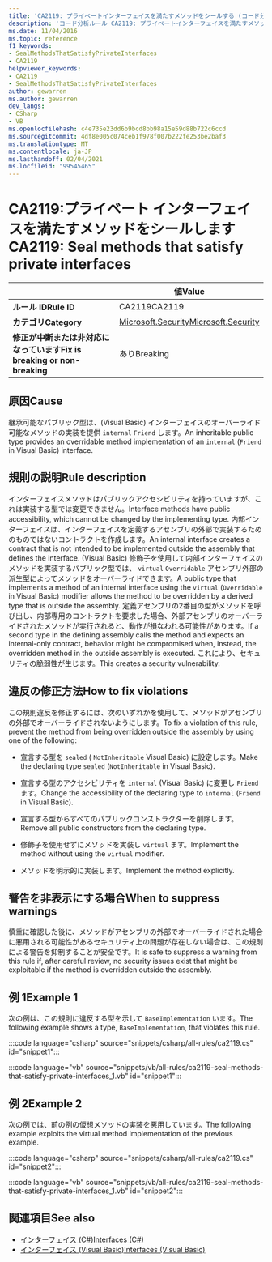 ```yaml
---
title: 'CA2119: プライベートインターフェイスを満たすメソッドをシールする (コード分析)'
description: 'コード分析ルール CA2119: プライベートインターフェイスを満たすメソッドをシールする方法について説明します。'
ms.date: 11/04/2016
ms.topic: reference
f1_keywords:
- SealMethodsThatSatisfyPrivateInterfaces
- CA2119
helpviewer_keywords:
- CA2119
- SealMethodsThatSatisfyPrivateInterfaces
author: gewarren
ms.author: gewarren
dev_langs:
- CSharp
- VB
ms.openlocfilehash: c4e735e23dd6b9bcd8bb98a15e59d88b722c6ccd
ms.sourcegitcommit: 4df8e005c074ceb1f978f007b222fe253be2baf3
ms.translationtype: MT
ms.contentlocale: ja-JP
ms.lasthandoff: 02/04/2021
ms.locfileid: "99545465"
---
```

# <a name="ca2119-seal-methods-that-satisfy-private-interfaces"></a><span data-ttu-id="ac678-103">CA2119:プライベート インターフェイスを満たすメソッドをシールします</span><span class="sxs-lookup"><span data-stu-id="ac678-103">CA2119: Seal methods that satisfy private interfaces</span></span>

| | <span data-ttu-id="ac678-104">値</span><span class="sxs-lookup"><span data-stu-id="ac678-104">Value</span></span> |
|-|-|
| <span data-ttu-id="ac678-105">**ルール ID**</span><span class="sxs-lookup"><span data-stu-id="ac678-105">**Rule ID**</span></span> |<span data-ttu-id="ac678-106">CA2119</span><span class="sxs-lookup"><span data-stu-id="ac678-106">CA2119</span></span>|
| <span data-ttu-id="ac678-107">**カテゴリ**</span><span class="sxs-lookup"><span data-stu-id="ac678-107">**Category**</span></span> |[<span data-ttu-id="ac678-108">Microsoft.Security</span><span class="sxs-lookup"><span data-stu-id="ac678-108">Microsoft.Security</span></span>](security-warnings.md)|
| <span data-ttu-id="ac678-109">**修正が中断または非対応になっています**</span><span class="sxs-lookup"><span data-stu-id="ac678-109">**Fix is breaking or non-breaking**</span></span> |<span data-ttu-id="ac678-110">あり</span><span class="sxs-lookup"><span data-stu-id="ac678-110">Breaking</span></span>|

## <a name="cause"></a><span data-ttu-id="ac678-111">原因</span><span class="sxs-lookup"><span data-stu-id="ac678-111">Cause</span></span>

<span data-ttu-id="ac678-112">継承可能なパブリック型は、(Visual Basic) インターフェイスのオーバーライド可能なメソッドの実装を提供 `internal` `Friend` します。</span><span class="sxs-lookup"><span data-stu-id="ac678-112">An inheritable public type provides an overridable method implementation of an `internal` (`Friend` in Visual Basic) interface.</span></span>

## <a name="rule-description"></a><span data-ttu-id="ac678-113">規則の説明</span><span class="sxs-lookup"><span data-stu-id="ac678-113">Rule description</span></span>

<span data-ttu-id="ac678-114">インターフェイスメソッドはパブリックアクセシビリティを持っていますが、これは実装する型では変更できません。</span><span class="sxs-lookup"><span data-stu-id="ac678-114">Interface methods have public accessibility, which cannot be changed by the implementing type.</span></span> <span data-ttu-id="ac678-115">内部インターフェイスは、インターフェイスを定義するアセンブリの外部で実装するためのものではないコントラクトを作成します。</span><span class="sxs-lookup"><span data-stu-id="ac678-115">An internal interface creates a contract that is not intended to be implemented outside the assembly that defines the interface.</span></span> <span data-ttu-id="ac678-116">(Visual Basic) 修飾子を使用して内部インターフェイスのメソッドを実装するパブリック型では、 `virtual` `Overridable` アセンブリ外部の派生型によってメソッドをオーバーライドできます。</span><span class="sxs-lookup"><span data-stu-id="ac678-116">A public type that implements a method of an internal interface using the `virtual` (`Overridable` in Visual Basic) modifier allows the method to be overridden by a derived type that is outside the assembly.</span></span> <span data-ttu-id="ac678-117">定義アセンブリの2番目の型がメソッドを呼び出し、内部専用のコントラクトを要求した場合、外部アセンブリのオーバーライドされたメソッドが実行されると、動作が損なわれる可能性があります。</span><span class="sxs-lookup"><span data-stu-id="ac678-117">If a second type in the defining assembly calls the method and expects an internal-only contract, behavior might be compromised when, instead, the overridden method in the outside assembly is executed.</span></span> <span data-ttu-id="ac678-118">これにより、セキュリティの脆弱性が生じます。</span><span class="sxs-lookup"><span data-stu-id="ac678-118">This creates a security vulnerability.</span></span>

## <a name="how-to-fix-violations"></a><span data-ttu-id="ac678-119">違反の修正方法</span><span class="sxs-lookup"><span data-stu-id="ac678-119">How to fix violations</span></span>

<span data-ttu-id="ac678-120">この規則違反を修正するには、次のいずれかを使用して、メソッドがアセンブリの外部でオーバーライドされないようにします。</span><span class="sxs-lookup"><span data-stu-id="ac678-120">To fix a violation of this rule, prevent the method from being overridden outside the assembly by using one of the following:</span></span>

- <span data-ttu-id="ac678-121">宣言する型を `sealed` ( `NotInheritable` Visual Basic) に設定します。</span><span class="sxs-lookup"><span data-stu-id="ac678-121">Make the declaring type `sealed` (`NotInheritable` in Visual Basic).</span></span>

- <span data-ttu-id="ac678-122">宣言する型のアクセシビリティを `internal` (Visual Basic) に変更し `Friend` ます。</span><span class="sxs-lookup"><span data-stu-id="ac678-122">Change the accessibility of the declaring type to `internal` (`Friend` in Visual Basic).</span></span>

- <span data-ttu-id="ac678-123">宣言する型からすべてのパブリックコンストラクターを削除します。</span><span class="sxs-lookup"><span data-stu-id="ac678-123">Remove all public constructors from the declaring type.</span></span>

- <span data-ttu-id="ac678-124">修飾子を使用せずにメソッドを実装し `virtual` ます。</span><span class="sxs-lookup"><span data-stu-id="ac678-124">Implement the method without using the `virtual` modifier.</span></span>

- <span data-ttu-id="ac678-125">メソッドを明示的に実装します。</span><span class="sxs-lookup"><span data-stu-id="ac678-125">Implement the method explicitly.</span></span>

## <a name="when-to-suppress-warnings"></a><span data-ttu-id="ac678-126">警告を非表示にする場合</span><span class="sxs-lookup"><span data-stu-id="ac678-126">When to suppress warnings</span></span>

<span data-ttu-id="ac678-127">慎重に確認した後に、メソッドがアセンブリの外部でオーバーライドされた場合に悪用される可能性があるセキュリティ上の問題が存在しない場合は、この規則による警告を抑制することが安全です。</span><span class="sxs-lookup"><span data-stu-id="ac678-127">It is safe to suppress a warning from this rule if, after careful review, no security issues exist that might be exploitable if the method is overridden outside the assembly.</span></span>

## <a name="example-1"></a><span data-ttu-id="ac678-128">例 1</span><span class="sxs-lookup"><span data-stu-id="ac678-128">Example 1</span></span>

<span data-ttu-id="ac678-129">次の例は、この規則に違反する型を示して `BaseImplementation` います。</span><span class="sxs-lookup"><span data-stu-id="ac678-129">The following example shows a type, `BaseImplementation`, that violates this rule.</span></span>

:::code language="csharp" source="snippets/csharp/all-rules/ca2119.cs" id="snippet1":::

:::code language="vb" source="snippets/vb/all-rules/ca2119-seal-methods-that-satisfy-private-interfaces_1.vb" id="snippet1":::

## <a name="example-2"></a><span data-ttu-id="ac678-130">例 2</span><span class="sxs-lookup"><span data-stu-id="ac678-130">Example 2</span></span>

<span data-ttu-id="ac678-131">次の例では、前の例の仮想メソッドの実装を悪用しています。</span><span class="sxs-lookup"><span data-stu-id="ac678-131">The following example exploits the virtual method implementation of the previous example.</span></span>

:::code language="csharp" source="snippets/csharp/all-rules/ca2119.cs" id="snippet2":::

:::code language="vb" source="snippets/vb/all-rules/ca2119-seal-methods-that-satisfy-private-interfaces_1.vb" id="snippet2":::

## <a name="see-also"></a><span data-ttu-id="ac678-132">関連項目</span><span class="sxs-lookup"><span data-stu-id="ac678-132">See also</span></span>

- [<span data-ttu-id="ac678-133">インターフェイス (C#)</span><span class="sxs-lookup"><span data-stu-id="ac678-133">Interfaces (C#)</span></span>](../../../csharp/programming-guide/interfaces/index.md)
- [<span data-ttu-id="ac678-134">インターフェイス (Visual Basic)</span><span class="sxs-lookup"><span data-stu-id="ac678-134">Interfaces (Visual Basic)</span></span>](../../../visual-basic/programming-guide/language-features/interfaces/index.md)
